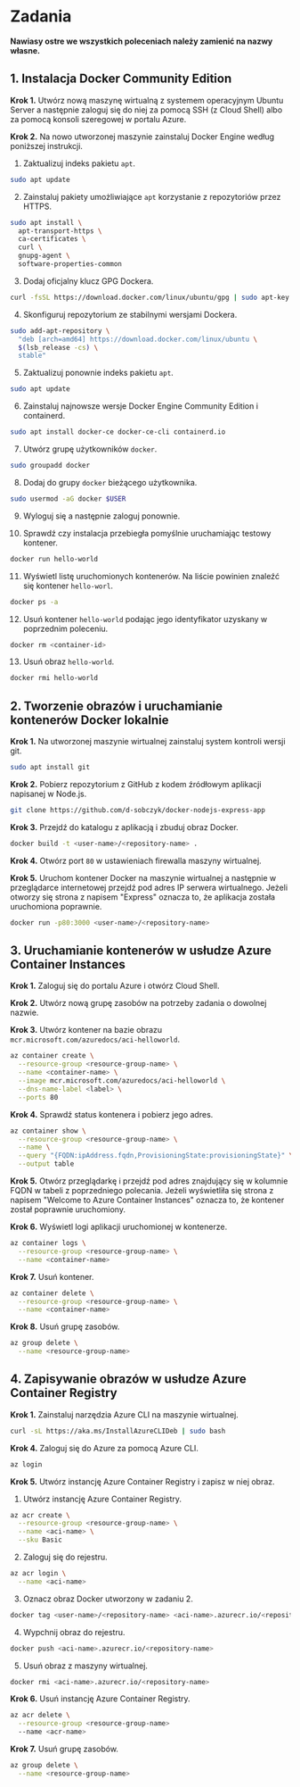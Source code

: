 # Zadania

**Nawiasy ostre we wszystkich poleceniach należy zamienić na nazwy własne.**

## 1. Instalacja Docker Community Edition

**Krok 1.** Utwórz nową maszynę wirtualną z systemem operacyjnym Ubuntu Server a następnie zaloguj się do niej za pomocą SSH (z Cloud Shell) albo za pomocą konsoli szeregowej w portalu Azure.

**Krok 2.** Na nowo utworzonej maszynie zainstaluj Docker Engine według poniższej instrukcji.

1. Zaktualizuj indeks pakietu `apt`.

```sh
sudo apt update
```

2. Zainstaluj pakiety umożliwiające `apt` korzystanie z repozytoriów przez HTTPS.

```sh
sudo apt install \
  apt-transport-https \
  ca-certificates \
  curl \
  gnupg-agent \
  software-properties-common
```

3. Dodaj oficjalny klucz GPG Dockera.

```sh
curl -fsSL https://download.docker.com/linux/ubuntu/gpg | sudo apt-key add -
```

4. Skonfiguruj repozytorium ze stabilnymi wersjami Dockera.

```sh
sudo add-apt-repository \
  "deb [arch=amd64] https://download.docker.com/linux/ubuntu \
  $(lsb_release -cs) \
  stable"
```

5. Zaktualizuj ponownie indeks pakietu `apt`.

```sh
sudo apt update
```

6. Zainstaluj najnowsze wersje Docker Engine Community Edition i containerd.

```sh
sudo apt install docker-ce docker-ce-cli containerd.io
```

7. Utwórz grupę użytkowników `docker`.

```sh
sudo groupadd docker
```

8. Dodaj do grupy `docker` bieżącego użytkownika.

```sh
sudo usermod -aG docker $USER
```

9. Wyloguj się a następnie zaloguj ponownie.

10. Sprawdź czy instalacja przebiegła pomyślnie uruchamiając testowy kontener.

```sh
docker run hello-world
```

11. Wyświetl listę uruchomionych kontenerów. Na liście powinien znaleźć się kontener `hello-worl`.

```sh
docker ps -a
```

12. Usuń kontener `hello-world` podając jego identyfikator uzyskany w poprzednim poleceniu.

```sh
docker rm <container-id>
```

13. Usuń obraz `hello-world`.

```sh
docker rmi hello-world
```

## 2. Tworzenie obrazów i uruchamianie kontenerów Docker lokalnie

**Krok 1.** Na utworzonej maszynie wirtualnej zainstaluj system kontroli wersji git.

```sh
sudo apt install git
```

**Krok 2.** Pobierz repozytorium z GitHub z kodem źródłowym aplikacji napisanej w Node.js.

```sh
git clone https://github.com/d-sobczyk/docker-nodejs-express-app
```

**Krok 3.** Przejdź do katalogu z aplikacją i zbuduj obraz Docker.

```sh
docker build -t <user-name>/<repository-name> .
```

**Krok 4.** Otwórz port `80` w ustawieniach firewalla maszyny wirtualnej.

**Krok 5.** Uruchom kontener Docker na maszynie wirtualnej a następnie w przeglądarce internetowej przejdź pod adres IP serwera wirtualnego. Jeżeli otworzy się strona z napisem "Express" oznacza to, że aplikacja została uruchomiona poprawnie.

```sh
docker run -p80:3000 <user-name>/<repository-name>
```

## 3. Uruchamianie kontenerów w usłudze Azure Container Instances

**Krok 1.** Zaloguj się do portalu Azure i otwórz Cloud Shell.

**Krok 2.** Utwórz nową grupę zasobów na potrzeby zadania o dowolnej nazwie.

**Krok 3.** Utwórz kontener na bazie obrazu `mcr.microsoft.com/azuredocs/aci-helloworld`.

```sh
az container create \
  --resource-group <resource-group-name> \
  --name <container-name> \
  --image mcr.microsoft.com/azuredocs/aci-helloworld \
  --dns-name-label <label> \
  --ports 80
```

**Krok 4.** Sprawdź status kontenera i pobierz jego adres.

```sh
az container show \
  --resource-group <resource-group-name> \
  --name \
  --query "{FQDN:ipAddress.fqdn,ProvisioningState:provisioningState}" \
  --output table
```

**Krok 5.** Otwórz przeglądarkę i przejdź pod adres znajdujący się w kolumnie FQDN w tabeli z poprzedniego polecania. Jeżeli wyświetliła się strona z napisem "Welcome to Azure Container Instances" oznacza to, że kontener został poprawnie uruchomiony.

**Krok 6.** Wyświetl logi aplikacji uruchomionej w kontenerze.

```sh
az container logs \
  --resource-group <resource-group-name> \
  --name <container-name>
```

**Krok 7.** Usuń kontener.

```sh
az container delete \
  --resource-group <resource-group-name> \
  --name <container-name>
```

**Krok 8.** Usuń grupę zasobów.

```sh
az group delete \
  --name <resource-group-name>
```

## 4. Zapisywanie obrazów w usłudze Azure Container Registry

**Krok 1.** Zainstaluj narzędzia Azure CLI na maszynie wirtualnej.

```sh
curl -sL https://aka.ms/InstallAzureCLIDeb | sudo bash
```

**Krok 4.** Zaloguj się do Azure za pomocą Azure CLI.

```sh
az login
```

**Krok 5.** Utwórz instancję Azure Container Registry i zapisz w niej obraz.

1. Utwórz instancję Azure Container Registry.

```sh
az acr create \
  --resource-group <resource-group-name> \
  --name <aci-name> \
  --sku Basic
```

2. Zaloguj się do rejestru.

```sh
az acr login \
  --name <aci-name>
```

3. Oznacz obraz Docker utworzony w zadaniu 2.

```sh
docker tag <user-name>/<repository-name> <aci-name>.azurecr.io/<repository-name>
```

4. Wypchnij obraz do rejestru.

```sh
docker push <aci-name>.azurecr.io/<repository-name>
```

5. Usuń obraz z maszyny wirtualnej.

```sh
docker rmi <aci-name>.azurecr.io/<repository-name>
```

**Krok 6.** Usuń instancję Azure Container Registry.

```sh
az acr delete \
  --resource-group <resource-group-name>
  --name <acr-name>
```

**Krok 7.** Usuń grupę zasobów.

```sh
az group delete \
  --name <resource-group-name>
```